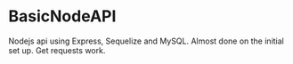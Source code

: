 # BasicNodeAPI
Nodejs api using Express, Sequelize and MySQL.
Almost done on the initial set up. Get requests work. 